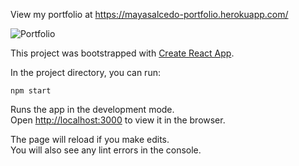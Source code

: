 View my portfolio at https://mayasalcedo-portfolio.herokuapp.com/

![Portfolio](https://user-images.githubusercontent.com/68334235/131668468-80a69ee9-0e73-4025-9a11-855635138166.gif)

This project was bootstrapped with [Create React App](https://github.com/facebook/create-react-app).

In the project directory, you can run:

`npm start`

Runs the app in the development mode.\
Open [http://localhost:3000](http://localhost:3000) to view it in the browser.

The page will reload if you make edits.\
You will also see any lint errors in the console.

